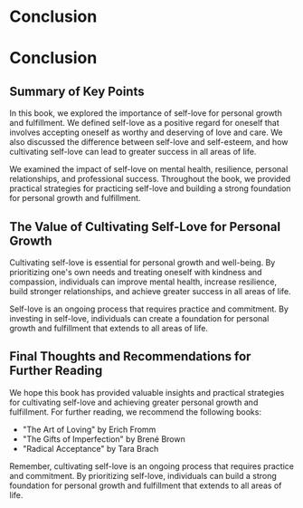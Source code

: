 # Conclusion

Conclusion
==========

Summary of Key Points
---------------------

In this book, we explored the importance of self-love for personal growth and fulfillment. We defined self-love as a positive regard for oneself that involves accepting oneself as worthy and deserving of love and care. We also discussed the difference between self-love and self-esteem, and how cultivating self-love can lead to greater success in all areas of life.

We examined the impact of self-love on mental health, resilience, personal relationships, and professional success. Throughout the book, we provided practical strategies for practicing self-love and building a strong foundation for personal growth and fulfillment.

The Value of Cultivating Self-Love for Personal Growth
------------------------------------------------------

Cultivating self-love is essential for personal growth and well-being. By prioritizing one's own needs and treating oneself with kindness and compassion, individuals can improve mental health, increase resilience, build stronger relationships, and achieve greater success in all areas of life.

Self-love is an ongoing process that requires practice and commitment. By investing in self-love, individuals can create a foundation for personal growth and fulfillment that extends to all areas of life.

Final Thoughts and Recommendations for Further Reading
------------------------------------------------------

We hope this book has provided valuable insights and practical strategies for cultivating self-love and achieving greater personal growth and fulfillment. For further reading, we recommend the following books:

* "The Art of Loving" by Erich Fromm
* "The Gifts of Imperfection" by Brené Brown
* "Radical Acceptance" by Tara Brach

Remember, cultivating self-love is an ongoing process that requires practice and commitment. By prioritizing self-love, individuals can build a strong foundation for personal growth and fulfillment that extends to all areas of life.

